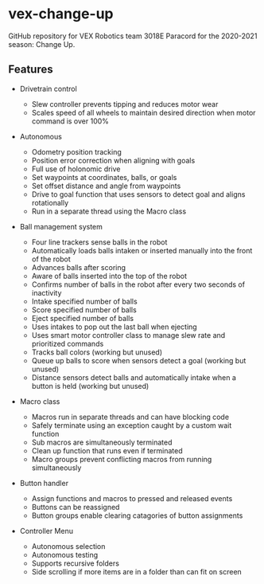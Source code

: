 # vex-change-up
GitHub repository for VEX Robotics team 3018E Paracord for the 2020-2021 season: Change Up.

## Features
* Drivetrain control
  * Slew controller prevents tipping and reduces motor wear
  * Scales speed of all wheels to maintain desired direction when motor command is over 100%

* Autonomous
  * Odometry position tracking
  * Position error correction when aligning with goals
  * Full use of holonomic drive
  * Set waypoints at coordinates, balls, or goals
  * Set offset distance and angle from waypoints
  * Drive to goal function that uses sensors to detect goal and aligns rotationally
  * Run in a separate thread using the Macro class

* Ball management system
  * Four line trackers sense balls in the robot
  * Automatically loads balls intaken or inserted manually into the front of the robot
  * Advances balls after scoring
  * Aware of balls inserted into the top of the robot
  * Confirms number of balls in the robot after every two seconds of inactivity
  * Intake specified number of balls
  * Score specified number of balls
  * Eject specified number of balls
  * Uses intakes to pop out the last ball when ejecting
  * Uses smart motor controller class to manage slew rate and prioritized commands
  * Tracks ball colors (working but unused) 
  * Queue up balls to score when sensors detect a goal (working but unused) 
  * Distance sensors detect balls and automatically intake when a button is held (working but unused) 

* Macro class
  * Macros run in separate threads and can have blocking code
  * Safely terminate using an exception caught by a custom wait function
  * Sub macros are simultaneously terminated
  * Clean up function that runs even if terminated
  * Macro groups prevent conflicting macros from running simultaneously

* Button handler
  * Assign functions and macros to pressed and released events
  * Buttons can be reassigned
  * Button groups enable clearing catagories of button assignments

* Controller Menu
  * Autonomous selection
  * Autonomous testing
  * Supports recursive folders
  * Side scrolling if more items are in a folder than can fit on screen